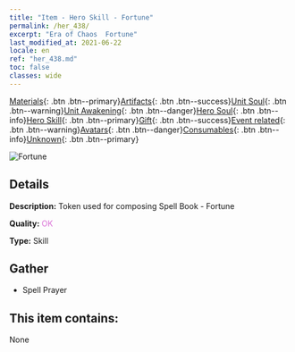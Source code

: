 ```yaml
---
title: "Item - Hero Skill - Fortune"
permalink: /her_438/
excerpt: "Era of Chaos  Fortune"
last_modified_at: 2021-06-22
locale: en
ref: "her_438.md"
toc: false
classes: wide
---
```

 [Materials](/Items/){: .btn .btn--primary}[Artifacts](/Items/Artifacts/){: .btn .btn--success}[Unit Soul](/Items/UnitSoul/){: .btn .btn--warning}[Unit Awakening](/Items/UnitAwakening/){: .btn .btn--danger}[Hero Soul](/Items/HeroSoul/){: .btn .btn--info}[Hero Skill](/Items/HeroSkill/){: .btn .btn--primary}[Gift](/Items/Gift/){: .btn .btn--success}[Event related](/Items/Events/){: .btn .btn--warning}[Avatars](/Items/Avatars/){: .btn .btn--danger}[Consumables](/Items/Consumables/){: .btn .btn--info}[Unknown](/Items/Unknown/){: .btn .btn--primary}

 ![Fortune](/images/t/ps_xingyunzhishen.png)

## Details
 **Description:** Token used for composing Spell Book - Fortune

 **Quality:** <span style="color: #DA70D6">OK</span>

 **Type:** Skill

## Gather

*    Spell Prayer 

## This item contains:

  None

